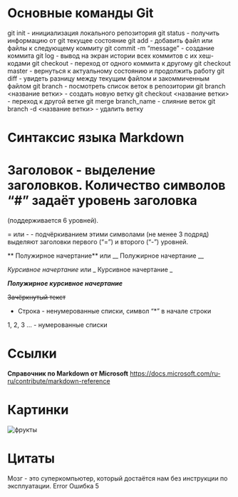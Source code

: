 # Основные команды Git

git init - инициализация локального репозитория
git status - получить информацию от git текущее состояние
git add - добавить файл или файлы к следующему коммиту
git commit -m “message” - создание коммита
git log - вывод на экран истории всех коммитов c их хеш-кодами
git checkout - переход от одного коммита к другому
git checkout master - вернуться к актуальному состоянию и продолжить работу
git diff - увидеть разницу между текущим файлом и закоммиченным файлом
git branch - посмотреть список веток в репозитории
git branch <название ветки> - создать новую ветку
git checkout <название ветки> - переход к другой ветке
git merge branch_name - слияние веток 
git branch -d <название ветки> - удалить ветку

# Синтаксис языка Markdown

# Заголовок - выделение заголовков. Количество символов “#” задаёт уровень заголовка
(поддерживается 6 уровней).

= или - - подчёркиванием этими символами (не менее 3 подряд) выделяют заголовки первого
(“=”) и второго (“-”) уровней.

** Полужирное начертание** или __ Полужирное начертание __

*Курсивное начертание* или _ Курсивное начертание _

***Полужирное курсивное начертание***

~~Зачёркнутый текст~~

* Строка - ненумерованные списки, символ “*” в начале строки

1, 2, 3 … - нумерованные списки

# Ссылки

**Справочник по Markdown от Microsoft**
https://docs.microsoft.com/ru-ru/contribute/markdown-reference

# Картинки

![фрукты](C:\Users\t\Desktop\HomeworkGit) 

# Цитаты

Мозг - это суперкомпьютер, который достаётся нам без инструкции по эксплуатации.
Error
Ошибка 5